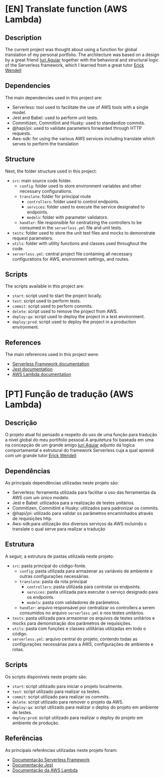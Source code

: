# [EN] Translate function (AWS Lambda)

## Description

The current project was thought about using a function for global translation of my personal portfolio. The architecture was based on a design by a great friend [Iuri Aguiar](https://github.com/iuriaguiarr/Serverless) together with the behavioral and structural logic of the Serverless framework, which I learned from a great tutor [Erick Wendell](https://www.linkedin.com/in/erickwendel/)

## Dependencies

The main dependencies used in this project are:

- Serverless: tool used to facilitate the use of AWS tools with a single model.
- Jest and Babel: used to perform unit tests.
- Commitizen, Commitlint and Husky: used to standardize commits.
- @hapi/joi: used to validate parameters forwarded through HTTP requests.
- Aws-sdk: for using the various AWS services including translate which serves to perform the translation

## Structure

Next, the folder structure used in this project:

- `src`: main source code folder.
  - `config`: folder used to store environment variables and other necessary configurations.
  - `translate`: folder for principal route
    - `controllers`: folder used to control endpoints.
    - `services`: folder used to execute the service designated to endpoints.
    - `models`: folder with parameter validators.
  - `handler`: file responsible for centralizing the controllers to be consumed in the `serverless.yml` file and unit tests.
- `tests`: folder used to store the unit test files and mocks to demonstrate request parameters.
- `utils`: folder with utility functions and classes used throughout the code.
- `serverless.yml`: central project file containing all necessary configurations for AWS, environment settings, and routes.

## Scripts

The scripts available in this project are:

- `start`: script used to start the project locally.
- `test`: script used to perform tests.
- `commit`: script used to perform commits.
- `delete`: script used to remove the project from AWS.
- `deploy:qa`: script used to deploy the project in a test environment.
- `deploy:prod`: script used to deploy the project in a production environment.

## References

The main references used in this project were:

- [Serverless Framework documentation](https://www.serverless.com/framework/docs)
- [Jest documentation](https://jestjs.io/pt-BR/docs/getting-started)
- [AWS Lambda documentation](https://docs.aws.amazon.com/lambda/index.html)

# [PT] Função de tradução (AWS Lambda)

## Descrição

O projeto atual foi pensado a respeito do uso de uma função para tradução a nível global do meu portifolio pessoal.A arquitetura foi baseada em uma na concepção de um grande amigo [Iuri Aguiar](https://github.com/iuriaguiarr/Serverless-example) adjunto da logica comportamental e estrutural do framework Serverless cuja a qual aprendi com um grande tutor [Erick Wendell](https://www.linkedin.com/in/erickwendel/)

## Dependências

As principais dependências utilizadas neste projeto são:

- Serverless: ferramenta utilizada para facilitar o uso das ferramentas da AWS com um único modelo.
- Jest e Babel: utilizados para a realização de testes unitários.
- Commitizen, Commitlint e Husky: utilizados para padronizar os commits.
- @hapi/joi: utilizado para validar os parâmetros encaminhados através de requisições http.
- Aws-sdk:para utilização dos diversos serviços da AWS incluindo o translate o qual serve para realizar a tradução

## Estrutura

A seguir, a estrutura de pastas utilizada neste projeto:

- `src`: pasta principal do código-fonte.
  - `config`: pasta utilizada para armazenar as variáveis de ambiente e outras configurações necessárias.
  - `translate`: pasta da rota principal
    - `controllers`: pasta utilizada para controlar os endpoints.
    - `services`: pasta utilizada para executar o serviço designado para os endpoints.
    - `models`: pasta com validadores de parâmetros.
  - `handler`: arquivo responsável por centralizar os controllers a serem consumidos no arquivo `serverless.yml` e nos testes unitários.
- `tests`: pasta utilizada para armazenar os arquivos de testes unitários e mocks para demonstração dos parâmetros de requisições.
- `utils`: pasta com funções e classes utilitárias utilizadas em todo o código.
- `serverless.yml`: arquivo central do projeto, contendo todas as configurações necessárias para a AWS, configurações de ambiente e rotas.

## Scripts

Os scripts disponíveis neste projeto são:

- `start`: script utilizado para iniciar o projeto localmente.
- `test`: script utilizado para realizar os testes.
- `commit`: script utilizado para realizar os commits.
- `delete`: script utilizado para remover o projeto da AWS.
- `deploy:qa`: script utilizado para realizar o deploy do projeto em ambiente de testes.
- `deploy:prod`: script utilizado para realizar o deploy do projeto em ambiente de produção.

## Referências

As principais referências utilizadas neste projeto foram:

- [Documentação Serverless Framework](https://www.serverless.com/framework/docs)
- [Documentação Jest](https://jestjs.io/pt-BR/docs/getting-started)
- [Documentação da AWS Lambda](https://docs.aws.amazon.com/lambda/index.html)
